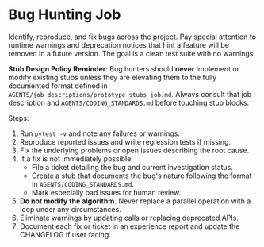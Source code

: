 # Bug Hunting Job

Identify, reproduce, and fix bugs across the project. Pay special attention to runtime warnings and deprecation notices that hint a feature will be removed in a future version. The goal is a clean test suite with no warnings.

**Stub Design Policy Reminder**: Bug hunters should **never** implement or modify existing stubs unless they are elevating them to the fully documented format defined in `AGENTS/job_descriptions/prototype_stubs_job.md`. Always consult that job description and `AGENTS/CODING_STANDARDS.md` before touching stub blocks.

Steps:
1. Run `pytest -v` and note any failures or warnings.
2. Reproduce reported issues and write regression tests if missing.
3. Fix the underlying problems or open issues describing the root cause.
4. If a fix is not immediately possible:
   - File a ticket detailing the bug and current investigation status.
   - Create a stub that documents the bug's nature following the format in `AGENTS/CODING_STANDARDS.md`.
   - Mark especially bad issues for human review.
5. **Do not modify the algorithm.** Never replace a parallel operation with a loop under any circumstances.
6. Eliminate warnings by updating calls or replacing deprecated APIs.
7. Document each fix or ticket in an experience report and update the CHANGELOG if user facing.
